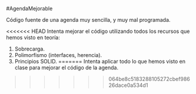 #AgendaMejorable

Código fuente de una agenda muy sencilla, y muy mal programada.

<<<<<<< HEAD
Intenta mejorar el código utilizando todos los recursos que hemos visto en teoría:
1. Sobrecarga.
1. Polimorfismo (interfaces, herencia).
1. Principios SOLID.
=======
Intenta aplicar todo lo que hemos visto en clase para mejorar el código de la agenda.
>>>>>>> 064be8c5183288105272cbef98626dace0a534d1
